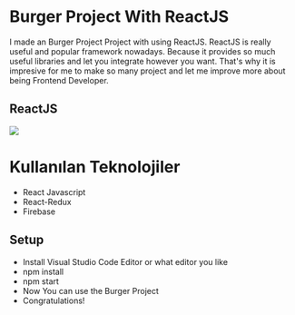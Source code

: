 # Burger Project With ReactJS
I made an Burger Project Project with using ReactJS. ReactJS is really useful and popular framework nowadays. Because it provides so much useful libraries and let you integrate however you want. That's why it is impresive for me to make so many project and let me improve more about being Frontend Developer.

## ReactJS

<img src="GifFiles/MyBurger.gif">


# Kullanılan Teknolojiler

- React Javascript
- React-Redux
- Firebase

## Setup

- Install Visual Studio Code Editor or what editor you like
- npm install
- npm start
- Now You can use the Burger Project
- Congratulations!
